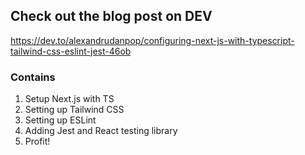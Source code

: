 ## Check out the blog post on DEV
https://dev.to/alexandrudanpop/configuring-next-js-with-typescript-tailwind-css-eslint-jest-46ob

### Contains
1. Setup Next.js with TS
2. Setting up Tailwind CSS
3. Setting up ESLint
4. Adding Jest and React testing library
5. Profit!
